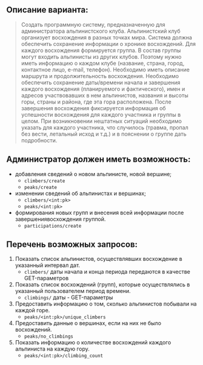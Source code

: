 ## Описание варианта:

> Создать программную систему, предназначенную для администратора альпинистского клуба.
> Альпинистский клуб организует восхождения в разных точках мира. Система должна обеспечить сохранение информации о хронике восхождений. Для каждого восхождения формируется группа. В состав группы могут входить альпинисты из других клубов. Поэтому нужно иметь информацию о каждом клубе (название, страна, город, контактное лицо, e-mail, телефон). Необходимо иметь описание маршрута и продолжительность восхождения. Необходимо обеспечить сохранение даты/времени начала и завершения каждого восхождения (планируемого и фактического), имен и адресов участвовавших в нем альпинистов, названия и высоты горы, страны и района, где эта гора расположена. После завершения восхождения фиксируется информация об успешности восхождения для каждого участника и группы в целом. При возникновении нештатных ситуаций необходимо указать для каждого участника, что случилось (травма, пропал без вести, летальный исход и т.д.) и в пояснении о группе дать подробности.

## Администратор должен иметь возможность:

- добавления сведений о новом альпинисте, новой вершине;
  - `climbers/create`
  - `peaks/create`
- изменении сведений об альпинистах и вершинах;
  - `climbers/<int:pk>`
  - `peaks/<int:pk>`
- формирования новых групп и внесения всей информации после завершениявосхождения группой.
  - `participations/create`

## Перечень возможных запросов:

1. Показать список альпинистов, осуществлявших восхождение в указанный интервал дат.
   - `climbers/` даты начала и конца периода передаются в качестве GET-параметров
2. Показать список восхождений (групп), которые осуществлялись в указанный пользователем период времени.
   - `climbings/` даты - GET-параметры
3. Предоставить информацию о том, сколько альпинистов побывали на каждой горе.
   - `peaks/<int:pk>/unique_climbers`
4. Предоставить данные о вершинах, если на них не было восхождений.
   - `peaks/no_climbings`
5. Показать информацию о количестве восхождений каждого альпиниста на каждую гору.
   - `peaks/<int:pk>/climbing_count`
